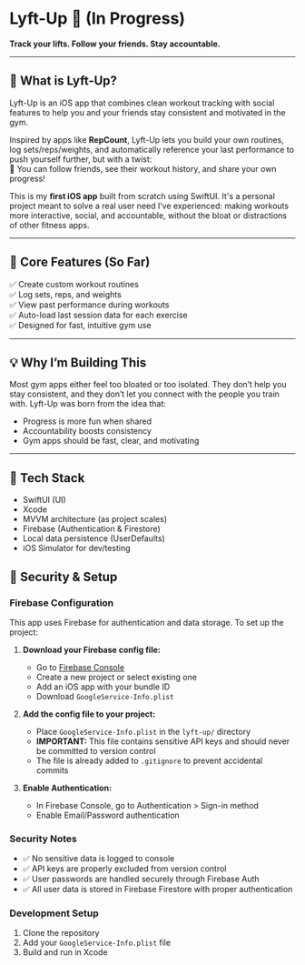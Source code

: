 # Lyft-Up 🚀  (In Progress)
**Track your lifts. Follow your friends. Stay accountable.**

---

## 📱 What is Lyft-Up?

Lyft-Up is an iOS app that combines clean workout tracking with social features to help you and your friends stay consistent and motivated in the gym.

Inspired by apps like **RepCount**, Lyft-Up lets you build your own routines, log sets/reps/weights, and automatically reference your last performance to push yourself further, but with a twist:  
👥 You can follow friends, see their workout history, and share your own progress!

This is my **first iOS app** built from scratch using SwiftUI. It's a personal project meant to solve a real user need I’ve experienced: making workouts more interactive, social, and accountable, without the bloat or distractions of other fitness apps.

---

## 🔧 Core Features (So Far)

✅ Create custom workout routines  
✅ Log sets, reps, and weights  
✅ View past performance during workouts  
✅ Auto-load last session data for each exercise  
✅ Designed for fast, intuitive gym use

---

## 💡 Why I’m Building This

Most gym apps either feel too bloated or too isolated. They don’t help you stay consistent, and they don’t let you connect with the people you train with. Lyft-Up was born from the idea that:

- Progress is more fun when shared  
- Accountability boosts consistency  
- Gym apps should be fast, clear, and motivating  

---

## 🧱 Tech Stack

- SwiftUI (UI)
- Xcode
- MVVM architecture (as project scales)
- Firebase (Authentication & Firestore)
- Local data persistence (UserDefaults)
- iOS Simulator for dev/testing

## 🔐 Security & Setup

### Firebase Configuration
This app uses Firebase for authentication and data storage. To set up the project:

1. **Download your Firebase config file:**
   - Go to [Firebase Console](https://console.firebase.google.com/)
   - Create a new project or select existing one
   - Add an iOS app with your bundle ID
   - Download `GoogleService-Info.plist`

2. **Add the config file to your project:**
   - Place `GoogleService-Info.plist` in the `lyft-up/` directory
   - **IMPORTANT:** This file contains sensitive API keys and should never be committed to version control
   - The file is already added to `.gitignore` to prevent accidental commits

3. **Enable Authentication:**
   - In Firebase Console, go to Authentication > Sign-in method
   - Enable Email/Password authentication

### Security Notes
- ✅ No sensitive data is logged to console
- ✅ API keys are properly excluded from version control
- ✅ User passwords are handled securely through Firebase Auth
- ✅ All user data is stored in Firebase Firestore with proper authentication

### Development Setup
1. Clone the repository
2. Add your `GoogleService-Info.plist` file
3. Build and run in Xcode



